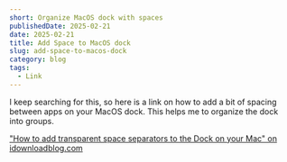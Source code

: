 ```yaml
---
short: Organize MacOS dock with spaces
publishedDate: 2025-02-21
date: 2025-02-21
title: Add Space to MacOS dock
slug: add-space-to-macos-dock
category: blog
tags:
  - Link
---
```


I keep searching for this, so here is a link on how to add a bit of spacing between apps on your MacOS dock. This helps me to organize the dock into groups.

["How to add transparent space separators to the Dock on your Mac" on idownloadblog.com](https://www.idownloadblog.com/2023/06/01/how-to-add-space-to-dock-mac/)

